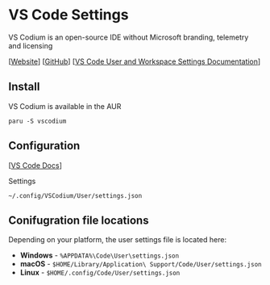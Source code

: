 # VS Code Settings

VS Codium is an open-source IDE without Microsoft branding, telemetry and licensing

[[Website](https://vscodium.com/)] [[GitHub](https://github.com/VSCodium/vscodium)] [[VS Code User and Workspace Settings Documentation](https://code.visualstudio.com/docs/getstarted/settings)]

## Install

VS Codium is available in the AUR

```
paru -S vscodium
```

## Configuration

[[VS Code Docs](https://code.visualstudio.com/docs/getstarted/settings)]

Settings
```
~/.config/VSCodium/User/settings.json
```

## Conifugration file locations

Depending on your platform, the user settings file is located here:

- **Windows** - `%APPDATA%\Code\User\settings.json`
- **macOS** - `$HOME/Library/Application\ Support/Code/User/settings.json`
- **Linux** - `$HOME/.config/Code/User/settings.json`
